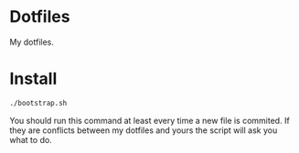 # Dotfiles

My dotfiles.

# Install
```sh
./bootstrap.sh
```
You should run this command at least every time a new file is commited.
If they are conflicts between my dotfiles and yours the script will ask you what to do.

